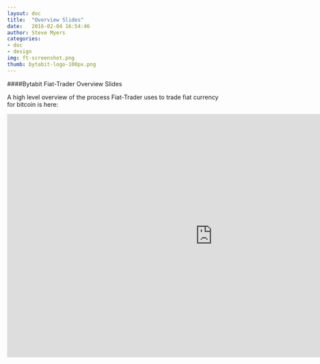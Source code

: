 ```yaml
---
layout: doc
title:  "Overview Slides"
date:   2016-02-04 16:54:46
author: Steve Myers
categories:
- doc
- design
img: ft-screenshot.png
thumb: bytabit-logo-100px.png
---
```


####Bytabit Fiat-Trader Overview Slides

A high level overview of the process Fiat-Trader uses to trade fiat currency for bitcoin is here:

<iframe src="https://docs.google.com/presentation/d/1kSIRE0mnj0vCQqWg40I0Ns49ON62TeHDvziRkgQGBNM/embed?start=false&loop=false&delayms=3000" frameborder="0" width="960" height="569" allowfullscreen="true" mozallowfullscreen="true" webkitallowfullscreen="true"></iframe>

[hampden]: https://github.com/jekyll/jekyll